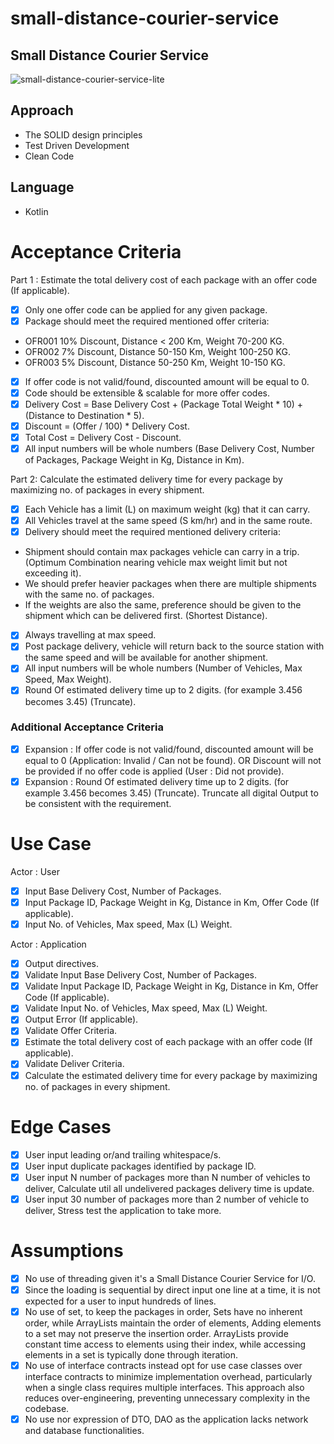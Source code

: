# small-distance-courier-service
## Small Distance Courier Service

![small-distance-courier-service-lite](https://github.com/alkathirikhalid/small-distance-courier-service/assets/929343/30fd7f94-f282-478c-83cb-950c0e2dcf20)

## Approach
- The SOLID design principles
- Test Driven Development
- Clean Code

## Language
- Kotlin

# Acceptance Criteria
Part 1 : Estimate the total delivery cost of each package with an offer code (If applicable).
- [x] Only one offer code can be applied for any given package.
- [x] Package should meet the required mentioned offer criteria:
- OFR001 10% Discount, Distance < 200 Km, Weight 70-200 KG.
- OFR002 7% Discount, Distance 50-150 Km, Weight 100-250 KG.
- OFR003 5% Discount, Distance 50-250 Km, Weight 10-150 KG.
- [x] If offer code is not valid/found, discounted amount will be equal to 0.
- [x] Code should be extensible & scalable for more offer codes.
- [x] Delivery Cost = Base Delivery Cost + (Package Total Weight * 10) + (Distance to Destination * 5).
- [x] Discount = (Offer / 100) * Delivery Cost.
- [x] Total Cost = Delivery Cost - Discount.
- [x] All input numbers will be whole numbers (Base Delivery Cost, Number of Packages, Package Weight in Kg, Distance in Km).

Part 2: Calculate the estimated delivery time for every package by maximizing no. of packages in every shipment.
- [x] Each Vehicle has a limit (L) on maximum weight (kg) that it can carry.
- [x] All Vehicles travel at the same speed (S km/hr) and in the same route.
- [x] Delivery should meet the required mentioned delivery criteria:
- Shipment should contain max packages vehicle can carry in a trip. (Optimum Combination nearing vehicle max weight limit but not exceeding it).
- We should prefer heavier packages when there are multiple shipments with the same no. of packages.
- If the weights are also the same, preference should be given to the shipment which can be delivered first. (Shortest
  Distance).
- [x] Always travelling at max speed.
- [x] Post package delivery, vehicle will return back to the source station with the same speed and will be available for another shipment.
- [x] All input numbers will be whole numbers (Number of Vehicles, Max Speed, Max Weight).
- [x] Round Of estimated delivery time up to 2 digits. (for example 3.456 becomes 3.45) (Truncate).

### Additional Acceptance Criteria
- [x] Expansion : If offer code is not valid/found, discounted amount will be equal to 0 (Application: Invalid / Can not be found). OR Discount will not be provided if no offer code is applied (User : Did not provide).
- [x] Expansion : Round Of estimated delivery time up to 2 digits. (for example 3.456 becomes 3.45) (Truncate). Truncate all digital Output to be consistent with the requirement.

# Use Case
Actor : User

- [x] Input Base Delivery Cost, Number of Packages.
- [x] Input Package ID, Package Weight in Kg, Distance in Km, Offer Code (If applicable).
- [x] Input No. of Vehicles, Max speed, Max (L) Weight.

Actor : Application

- [x] Output directives.
- [x] Validate Input Base Delivery Cost, Number of Packages.
- [x] Validate Input Package ID, Package Weight in Kg, Distance in Km, Offer Code (If applicable).
- [x] Validate Input No. of Vehicles, Max speed, Max (L) Weight.
- [x] Output Error (If applicable).
- [x] Validate Offer Criteria.
- [x] Estimate the total delivery cost of each package with an offer code (If applicable).
- [x] Validate Deliver Criteria.
- [x] Calculate the estimated delivery time for every package by maximizing no. of packages in every shipment.

# Edge Cases
- [x] User input leading or/and trailing whitespace/s.
- [x] User input duplicate packages identified by package ID.
- [x] User input N number of packages more than N number of vehicles to deliver, Calculate util all undelivered packages
  delivery time is update.
- [x] User input 30 number of packages more than 2 number of vehicle to deliver, Stress test the application to take
  more.

# Assumptions
- [x] No use of threading given it's a Small Distance Courier Service for I/O.
- [x] Since the loading is sequential by direct input one line at a time, it is not expected for a user to input hundreds of lines.
- [x] No use of set, to keep the packages in order, Sets have no inherent order, while ArrayLists maintain the order of elements, Adding elements to a set may not preserve the insertion order. ArrayLists provide constant time access to elements using their index, while accessing elements in a set is typically done through iteration.
- [x] No use of interface contracts instead opt for use case classes over interface contracts to minimize implementation
  overhead, particularly when a single class requires multiple interfaces. This approach also reduces over-engineering,
  preventing unnecessary complexity in the codebase.
- [x] No use nor expression of DTO, DAO as the application lacks network and database functionalities.
